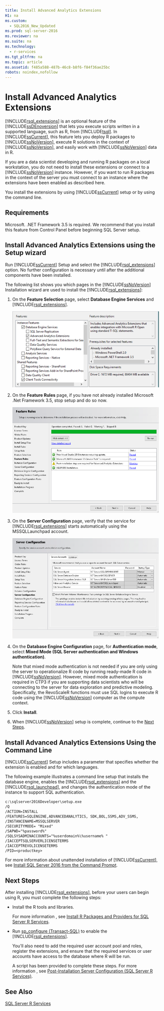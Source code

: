 ```yaml
---
title: Install Advanced Analytics Extensions
H1: na
ms.custom: 
  - SQL2016_New_Updated
ms.prod: sql-server-2016
ms.reviewer: na
ms.suite: na
ms.technology: 
  - r-services
ms.tgt_pltfrm: na
ms.topic: article
ms.assetid: f485a588-487b-46c8-b8f6-f84f36ae25bc
robots: noindex,nofollow
---
```

# Install Advanced Analytics Extensions
  [!INCLUDE[rsql_extensions](../../Topics/TopicNameNotContainA/includes/rsql_extensions_md.md)] is an optional feature of the [!INCLUDE[ssDEnoversion](../../Topics/TopicNameContainA/includes/ssDEnoversion_md.md)] that lets you  execute scripts written in a supported language, such as R, from [!INCLUDE[tsql](../../Topics/TopicNameContainA/includes/tsql_md.md)].  In [!INCLUDE[ssCurrent](../../Topics/TopicNameContainA/includes/ssCurrent_md.md)],  this feature lets you deploy R packages to [!INCLUDE[ssNoVersion](../../Topics/TopicNameContainA/includes/ssNoVersion_md.md)], execute R solutions in the context of [!INCLUDE[ssNoVersion](../../Topics/TopicNameContainA/includes/ssNoVersion_md.md)], and easily work with [!INCLUDE[ssNoVersion](../../Topics/TopicNameContainA/includes/ssNoVersion_md.md)] data in R.  
  
 If you are a data scientist developing and running R packages on a local workstation, you do not need to install these extensions or connect to a [!INCLUDE[ssNoVersion](../../Topics/TopicNameContainA/includes/ssNoVersion_md.md)] instance. However,  if you want to run R packages in the context of the server you must connect to an instance where the extensions have been enabled as described here.  
  
 You install the extensions by using [!INCLUDE[ssCurrent](../../Topics/TopicNameContainA/includes/ssCurrent_md.md)] setup or by using the command line.  
  
## Requirements  
 Microsoft. .NET Framework 3.5 is required. We recommend that you install this feature from Control Panel before beginning SQL Server setup.  
  
## Install Advanced Analytics Extensions using the Setup wizard  
 Run [!INCLUDE[ssCurrent](../../Topics/TopicNameContainA/includes/ssCurrent_md.md)] Setup and select the [!INCLUDE[rsql_extensions](../../Topics/TopicNameNotContainA/includes/rsql_extensions_md.md)] option. No further configuration is necessary until after the additional components have been installed.  
  
 The following list shows you which pages in the [!INCLUDE[ssNoVersion](../../Topics/TopicNameContainA/includes/ssNoVersion_md.md)] Installation wizard are used to install the [!INCLUDE[rsql_extensions](../../Topics/TopicNameNotContainA/includes/rsql_extensions_md.md)]:  
  
1.  On the **Feature Selection** page, select **Database Engine Services** and [!INCLUDE[rsql_extensions](../../Topics/TopicNameNotContainA/includes/rsql_extensions_md.md)].  
  
     ![Feature Selection page for SQL Server R Services setup](../../Topics/TopicNameNotContainA/media/rsql_FeatureSelectionPage.png "rsql_FeatureSelectionPage")  
  
2.  On the **Feature Rules** page, if you have not already installed Microsoft .Net Framework 3.5, stop setup and do so now.  
  
     ![Feature Rules page in SQL Server 2016 setup wizard](../../Topics/TopicNameNotContainA/media/rsql_FeatureRulesPage.png "rsql_FeatureRulesPage")  
  
3.  On the **Server Configuration** page, verify that the service for [!INCLUDE[rsql_extensions](../../Topics/TopicNameNotContainA/includes/rsql_extensions_md.md)] starts automatically using the MSSQLLaunchpad account.  
  
     ![Server Configuration page in SQL Server 2016 setup wizard](../../Topics/TopicNameNotContainA/media/rsql_ServerConfigurationPage2.png "rsql_ServerConfigurationPage2")  
  
4.  On the **Database Engine Configuration** page, for **Authentication mode**, select **Mixed Mode (SQL Server authentication and Windows authentication)**.  
  
     Note that mixed mode authentication is not needed if you are only using the server to operationalize R code by running ready-made R code in [!INCLUDE[ssNoVersion](../../Topics/TopicNameContainA/includes/ssNoVersion_md.md)]. However, mixed mode authentication is required in CTP3 if you are supporting data scientists who will be connecting to the server for data exploration and predictive modeling. Specifically, the RevoScaleR functions must use SQL logins to execute R code using the [!INCLUDE[ssNoVersion](../../Topics/TopicNameContainA/includes/ssNoVersion_md.md)] computer as the compute context.  
  
5.  Click **Install**.  
  
6.  When [!INCLUDE[ssNoVersion](../../Topics/TopicNameContainA/includes/ssNoVersion_md.md)] setup is complete, continue to the [Next Steps](#bkmk_NextSteps).  
  
## Install Advanced Analytics Extensions Using the Command Line  
 [!INCLUDE[ssCurrent](../../Topics/TopicNameContainA/includes/ssCurrent_md.md)] Setup includes a parameter that specifies whether the extension is enabled and for which languages.  
  
 The following example illustrates a command line setup that installs the database engine, enables the [!INCLUDE[rsql_extensions](../../Topics/TopicNameNotContainA/includes/rsql_extensions_md.md)] and the [!INCLUDE[rsql_launchpad](../../Topics/TopicNameNotContainA/includes/rsql_launchpad_md.md)], and changes the  authentication mode of the instance to support SQL authentication.  
  
```  
c:\sqlserver2016Developer\setup.exe   
/Q   
/ACTION=INSTALL   
/FEATURES=SQLENGINE,ADVANCEDANALYTICS, SDK,BOL,SSMS,ADV_SSMS,   
/INSTANCENAME=MSSQLSERVER   
/SECURITYMODE= "Mixed"   
/SAPWD="%password%"         
/SQLSYSADMINACCOUNTS="%userdomain%\%username% "  
/IACCEPTSQLSERVERLICENSETERMS   
/IACCEPTREVOLICENSETERMS  
/PID=<productkey>  
```  
  
 For more information about unattended installation of [!INCLUDE[ssCurrent](../../Topics/TopicNameContainA/includes/ssCurrent_md.md)], see [Install SQL Server 2016 from the Command Prompt](../../Topics/TopicNameNotContainA/Install-SQL-Server-2016-from-the-Command-Prompt.md).  
  
##  <a name="bkmk_NextSteps"></a> Next Steps  
 After installing [!INCLUDE[rsql_extensions](../../Topics/TopicNameNotContainA/includes/rsql_extensions_md.md)], before your users  can begin using R, you must complete the following steps:  
  
-   Install the R  tools and libraries.  
  
     For more information , see [Install R Packages and Providers for SQL Server R Services](../../Topics/TopicNameNotContainA/Install-R-Packages-and-Providers-for-SQL-Server-R-Services.md).  
  
-   Run [sp_configure &#40;Transact-SQL&#41;](../Topic/sp_configure%20\(Transact-SQL\).md) to enable the [!INCLUDE[rsql_extensions](../../Topics/TopicNameNotContainA/includes/rsql_extensions_md.md)].  
  
     You'll also need to add the required user account pool and roles, register the extensions, and ensure that the required services or user accounts have access to the database where R will be run.  
  
     A script has been provided to complete these steps. For more information , see [Post-Installation Server Configuration &#40;SQL Server R Services&#41;](../../Topics/TopicNameNotContainA/Post-Installation-Server-Configuration--SQL-Server-R-Services-.md).  
  
## See Also  
 [SQL Server R Services](../../Topics/TopicNameNotContainA/SQL-Server-R-Services.md)  
  
  